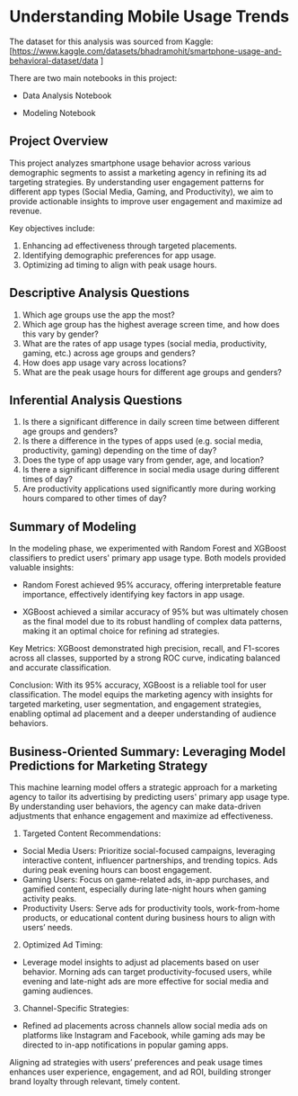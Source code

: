 # Understanding Mobile Usage Trends

The dataset for this analysis was sourced from Kaggle: [https://www.kaggle.com/datasets/bhadramohit/smartphone-usage-and-behavioral-dataset/data
]

There are two main notebooks in this project:

- Data Analysis Notebook

- Modeling Notebook

## Project Overview

This project analyzes smartphone usage behavior across various demographic segments to assist a marketing agency in refining its ad targeting strategies. By understanding user engagement patterns for different app types (Social Media, Gaming, and Productivity), we aim to provide actionable insights to improve user engagement and maximize ad revenue.

Key objectives include:

1. Enhancing ad effectiveness through targeted placements.
2. Identifying demographic preferences for app usage.
3. Optimizing ad timing to align with peak usage hours.

## Descriptive Analysis Questions

1. Which age groups use the app the most?
2. Which age group has the highest average screen time, and how does this vary by gender?
3. What are the rates of app usage types (social media, productivity, gaming, etc.) across age groups and genders?
4. How does app usage vary across locations?
5. What are the peak usage hours for different age groups and genders?

## Inferential Analysis Questions

1. Is there a significant difference in daily screen time between different age groups and genders?
2. Is there a difference in the types of apps used (e.g. social media, productivity, gaming) depending on the time of day?
3. Does the type of app usage vary from gender, age, and location?
4. Is there a significant difference in social media usage during different times of day?
5. Are productivity applications used significantly more during working hours compared to other times of day?

## Summary of Modeling

In the modeling phase, we experimented with Random Forest and XGBoost classifiers to predict users' primary app usage type. Both models provided valuable insights:

- Random Forest achieved 95% accuracy, offering interpretable feature importance, effectively identifying key factors in app usage.

- XGBoost achieved a similar accuracy of 95% but was ultimately chosen as the final model due to its robust handling of complex data patterns, making it an optimal choice for refining ad strategies.

Key Metrics: XGBoost demonstrated high precision, recall, and F1-scores across all classes, supported by a strong ROC curve, indicating balanced and accurate classification.

Conclusion: With its 95% accuracy, XGBoost is a reliable tool for user classification. The model equips the marketing agency with insights for targeted marketing, user segmentation, and engagement strategies, enabling optimal ad placement and a deeper understanding of audience behaviors.

## Business-Oriented Summary: Leveraging Model Predictions for Marketing Strategy

This machine learning model offers a strategic approach for a marketing agency to tailor its advertising by predicting users' primary app usage type. By understanding user behaviors, the agency can make data-driven adjustments that enhance engagement and maximize ad effectiveness.

1. Targeted Content Recommendations:

- Social Media Users: Prioritize social-focused campaigns, leveraging interactive content, influencer partnerships, and trending topics. Ads during peak evening hours can boost engagement.
- Gaming Users: Focus on game-related ads, in-app purchases, and gamified content, especially during late-night hours when gaming activity peaks.
- Productivity Users: Serve ads for productivity tools, work-from-home products, or educational content during business hours to align with users’ needs.

2. Optimized Ad Timing:

- Leverage model insights to adjust ad placements based on user behavior. Morning ads can target productivity-focused users, while evening and late-night ads are more effective for social media and gaming audiences.

3. Channel-Specific Strategies:

- Refined ad placements across channels allow social media ads on platforms like Instagram and Facebook, while gaming ads may be directed to in-app notifications in popular gaming apps.

Aligning ad strategies with users’ preferences and peak usage times enhances user experience, engagement, and ad ROI, building stronger brand loyalty through relevant, timely content.